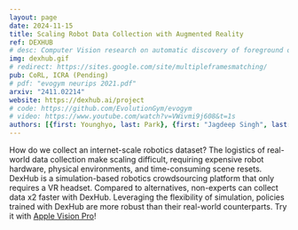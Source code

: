 ```yaml
---
layout: page
date: 2024-11-15
title: Scaling Robot Data Collection with Augmented Reality
ref: DEXHUB
# desc: Computer Vision research on automatic discovery of foreground objects in videos.
img: dexhub.gif
# redirect: https://sites.google.com/site/multipleframesmatching/
pub: CoRL, ICRA (Pending)
# pdf: "evogym neurips 2021.pdf"
arxiv: "2411.02214"
website: https://dexhub.ai/project
# code: https://github.com/EvolutionGym/evogym
# video: https://www.youtube.com/watch?v=VWivmi9j608&t=1s
authors: [{first: Younghyo, last: Park}, {first: "Jagdeep Singh", last: Bhatia}, {first: Lars, last: Ankile}, {first: Pulkit, last: Agrawal}]
---
```


How do we collect an internet-scale robotics dataset? The logistics of real-world data collection make scaling difficult, requiring expensive robot hardware, physical environments, and time-consuming scene resets. DexHub is a simulation-based robotics crowdsourcing platform that only requires a VR headset. Compared to alternatives, non-experts can collect data x2 faster with DexHub. Leveraging the flexibility of simulation, policies trained with DexHub are more robust than their real-world counterparts. Try it with [Apple Vision Pro](https://dexhub.ai/login)!

<!-- Evolution Gym is the first benchmark tool for studying soft robot co-optimization: jointly optimizing a robot's body and brain. We built EvoGym to have 1) A fast soft-body simulator 2) OpenAI Gym inspired python interface and 3) over 30 environments in order to overcome the prior intractability and irreproducibility of soft robot co-design experiments. In addition, we proposed 3 SOTA co-design algorithms and benchmarked them extensively on all EvoGym environments to establish baseline performance in this field. We hope EvoGym will lead to the development of increasingly intelligent robots! [Code](https://github.com/EvolutionGym/evogym) and extensive [docs](https://evolutiongym.github.io/) are available! -->